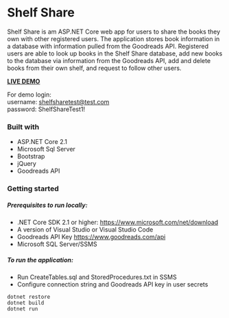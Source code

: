 # Shelf Share

Shelf Share is am ASP.NET Core web app for users to share the books they own with other registered users. The application stores book information in a database with information pulled from the Goodreads API. Registered users are able to look up books in the Shelf Share database, add new books to the database via information from the Goodreads API, add and delete books from their own shelf, and request to follow other users.

**[LIVE DEMO](https://shelfshareapp.azurewebsites.net)**

For demo login:  
username: shelfsharetest@test.com  
  password: ShelfShareTest1!
### Built with
- ASP.NET Core 2.1
- Microsoft Sql Server
- Bootstrap
- jQuery
- Goodreads API

### Getting started

##### Prerequisites to run locally:

- .NET Core SDK 2.1 or higher: https://www.microsoft.com/net/download
- A version of Visual Studio or Visual Studio Code
- Goodreads API Key https://www.goodreads.com/api
- Microsoft SQL Server/SSMS

##### To run the application:

- Run CreateTables.sql and StoredProcedures.txt in SSMS
- Configure connection string and Goodreads API key in user secrets
 ```
 dotnet restore
 dotnet build
 dotnet run
```
